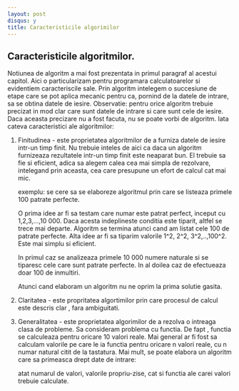 ```yaml
---
layout: post
disqus: y
title: Caracteristicile algorimilor
---
```


Caracteristicile algoritmilor.
----------

Notiunea de algoritm a mai fost prezentata in primul paragraf al acestui capitol. Aici o particularizam pentru programara calculatoarelor si evidentiem 
caracteriscile sale. Prin algoritm intelegem o succesiune de etape care se pot aplica mecanic pentru ca, pornind de la datele de intrare, sa se obtina
datele de iesire. Observatie: pentru orice algoritm trebuie precizat in mod clar care sunt datele de intrare si care sunt cele de iesire. Daca aceasta precizare
nu a fost facuta, nu se poate vorbi de algoritm. Iata cateva caracteristici ale algoritmilor:

1. Finitudinea - este proprietatea algoritmilor de a furniza datele de iesire intr-un timp finit. Nu trebuie inteles de aici ca daca un algoritm furnizeaza
rezultatele intr-un timp finit este neaparat bun. El trebuie sa fie si eficient, adica sa alegem calea cea mai simpla de rezolvare, intelegand prin aceasta, cea care
presupune un efort de calcul cat mai mic. 

   exemplu: se cere sa se elaboreze algoritmul prin care se listeaza primele 100 patrate perfecte. 
   
   O prima idee ar fi sa testam care numar este patrat perfect, inceput cu 1,2,3,...,10 000. Daca acesta indeplineste conditia este tiparit, altfel se trece mai departe.
   Algoritm se termina atunci cand am listat cele 100 de patrate perfecte. 
   Alta idee ar fi sa tiparim valorile 1^2, 2^2, 3^2,..,100^2. Este mai simplu si eficient.
   
   In primul caz se analizeaza primele 10 000 numere naturale si se tiparesc cele care sunt patrate perfecte.
   In al doilea caz de efectueaza doar 100 de inmultiri.
   
   Atunci cand elaboram un algoritm nu ne oprim la prima solutie gasita.

2. Claritatea - este propritatea algortimilor prin care procesul de calcul este descris clar , fara ambiguitati.

3. Generalitatea - este proprietatea algorimilor de a rezolva o intreaga clasa de probleme. Sa consideram problema cu functia. De fapt
, functia se calculeaza pentru oricare 10 valori reale. Mai general ar fi fost sa calculam valorile pe care le ia functia pentru oricare n valori reale, cu n 
numar natural citit de la tastatura. Mai mult, se poate elabora un algoritm care sa primeasca drept date de intrare:

   atat numarul de valori, valorile
   propriu-zise, cat si functia ale carei valori trebuie calculate.
